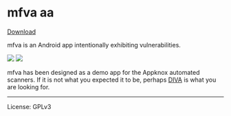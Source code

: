 # mfva aa

[Download](https://github.com/viren-nadkarni/mfva/releases)

mfva is an Android app intentionally exhibiting vulnerabilities.

![](img/1.png) ![](img/2.png)

mfva has been designed as a demo app for the Appknox automated scanners. If it is not what you expected it to be, perhaps [DIVA](https://github.com/payatu/diva-android) is what you are looking for.

---

License: GPLv3
